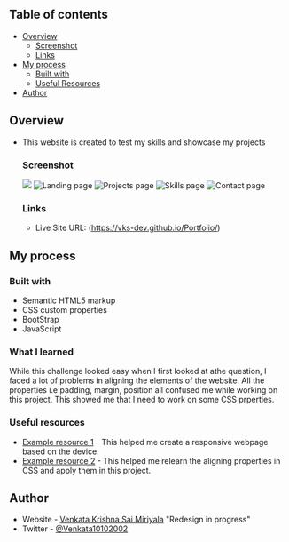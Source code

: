 ## Table of contents

- [Overview](#overview)
  - [Screenshot](#screenshot)
  - [Links](#links)
- [My process](#my-process)
  - [Built with](#built-with) 
  - [Useful Resources](#useful-resources) 
- [Author](#author)


## Overview

- This website is created to test my skills and showcase my projects 

  ### Screenshot

  ![](Screenshot.png)
  ![Landing page](https://github.com/vks-dev/Portfolio/assets/68587409/43a26280-0ebd-45a4-8a28-dc10dbc9bf30)
  ![Projects page](https://github.com/vks-dev/Portfolio/assets/68587409/4f511ac9-c708-41b6-8b56-cf581177f871)
  ![Skills page](https://github.com/vks-dev/Portfolio/assets/68587409/bdaf9cfc-5088-4691-b165-af322f5d3352)
  ![Contact page](https://github.com/vks-dev/Portfolio/assets/68587409/70bab95e-58af-48fc-9785-ff9741dd69d1)


  ### Links

  - Live Site URL: (https://vks-dev.github.io/Portfolio/)

## My process

  ### Built with

  - Semantic HTML5 markup
  - CSS custom properties
  - BootStrap
  - JavaScript

  ### What I learned

  While this challenge looked easy when I first looked at athe question, I faced a lot of problems in aligning the 
  elements of the website. All the properties i.e padding, margin, position all confused me while working on this project. This showed me that I need to work on some CSS prperties.

  ### Useful resources

  - [Example resource 1](https://www.getbootstrap.com) - This helped me create a responsive webpage based on the device. 
  - [Example resource 2](https://www.w3schools.com/css/css_align.asp) - This helped me relearn the aligning properties in CSS and apply them in this project.


## Author

- Website - [Venkata Krishna Sai Miriyala](https://vks-dev.github.io/Portfolio/) "Redesign in progress"
- Twitter - [@Venkata10102002](https://www.twitter.com/Venkata10102002)
